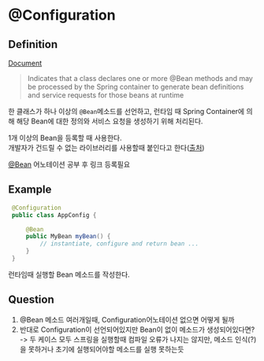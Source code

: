 # @Configuration

## Definition
[Document](https://docs.spring.io/spring-framework/docs/current/javadoc-api/org/springframework/context/annotation/Configuration.html)

> Indicates that a class declares one or more @Bean methods and may be processed by the Spring container to generate bean definitions and service requests for those beans at runtime

한 클래스가 하나 이상의 `@Bean`메소드를 선언하고, 런타임 때 Spring Container에 의해 해당 Bean에 대한 정의와 서비스 요청을 생성하기 위해 처리된다. 

1개 이상의 Bean을 등록할 때 사용한다.  
개발자가 건드릴 수 없는 라이브러리를 사용할때 붙인다고 한다([출처](https://mangkyu.tistory.com/75))

[@Bean]() 어노테이션 공부 후 링크 등록필요

## Example
```java
 @Configuration
 public class AppConfig {

     @Bean
     public MyBean myBean() {
         // instantiate, configure and return bean ...
     }
 }
```
런타임때 실행할 Bean 메소드를 작성한다.

## Question
1. @Bean 메소드 여러개일때, Configuration어노테이션 없으면 어떻게 될까
2. 반대로 Configuration이 선언되어있지만 Bean이 없이 메소드가 생성되어있다면?  
-> 두 케이스 모두 스프링을 실행할때 컴파일 오류가 나지는 않지만, 메소드 인식(?)을 못하거나 초기에 실행되어야할 메소드를 실행 못하는듯
